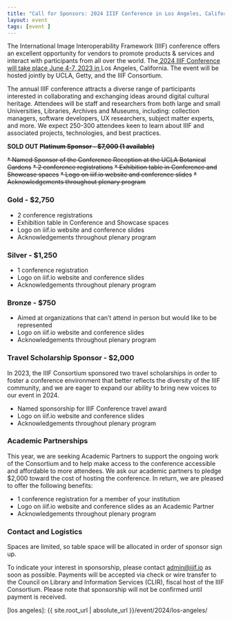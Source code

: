 ```yaml
---
title: "Call for Sponsors: 2024 IIIF Conference in Los Angeles, California"
layout: event
tags: [event ]
---
```



The International Image Interoperability Framework (IIIF) conference offers an excellent opportunity for vendors to promote products & services and interact with participants from all over the world. The[ 2024 IIIF Conference will take place June 4-7, 2023 in ](https://iiif.io/event/2024/los-angeles)Los Angeles, California. The event will be hosted jointly by UCLA, Getty, and the IIIF Consortium.

The annual IIIF conference attracts a diverse range of participants interested in collaborating and exchanging ideas around digital cultural heritage. Attendees will be staff and researchers from both large and small Universities, Libraries, Archives and Museums, including: collection managers, software developers, UX researchers, subject matter experts, and more. We expect 250-300 attendees keen to learn about IIIF and associated projects, technologies, and best practices.


**SOLD OUT  ~~Platinum Sponsor - $7,000 (1 available)~~**

~~* Named Sponsor of the Conference Reception at the UCLA Botanical Gardens~~
~~* 2 conference registrations~~
~~* Exhibition table in Conference and Showcase spaces~~
~~* Logo on iiif.io website and conference slides~~
~~* Acknowledgements throughout plenary program~~


### **Gold - $2,750**

* 2 conference registrations
* Exhibition table in Conference and Showcase spaces
* Logo on iiif.io website and conference slides
* Acknowledgements throughout plenary program


### **Silver - $1,250**

* 1 conference registration
* Logo on iiif.io website and conference slides
* Acknowledgements throughout plenary program


### **Bronze - $750**

* Aimed at organizations that can’t attend in person but would like to be represented
* Logo on iiif.io website and conference slides
* Acknowledgements throughout plenary program


### **Travel Scholarship Sponsor - $2,000**

In 2023, the IIIF Consortium sponsored two travel scholarships in order to foster a conference environment that better reflects the diversity of the IIIF community, and we are eager to expand our ability to bring new voices to our event in 2024.

* Named sponsorship for IIIF Conference travel award
* Logo on iiif.io website and conference slides
* Acknowledgements throughout plenary program


### **Academic Partnerships**

This year, we are seeking Academic Partners to support the ongoing work of the Consortium and to help make access to the conference accessible and affordable to more attendees. We ask our academic partners to pledge $2,000 toward the cost of hosting the conference. In return, we are pleased to offer the following benefits: 

* 1 conference registration for a member of your institution
* Logo on iiif.io website and conference slides as an Academic Partner
* Acknowledgements throughout plenary program


### **Contact and Logistics**

Spaces are limited, so table space will be allocated in order of sponsor sign up.

To indicate your interest in sponsorship, please contact admin@iiif.io as soon as possible. Payments will be accepted via check or wire transfer to the Council on Library and Information Services (CLIR), fiscal host of the IIIF Consortium. Please note that sponsorship will not be confirmed until payment is received.

[los angeles]:  {{ site.root_url | absolute_url }}/event/2024/los-angeles/